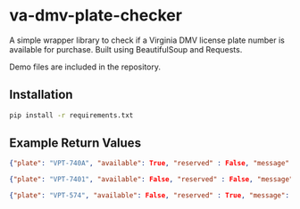 # va-dmv-plate-checker
A simple wrapper library to check if a Virginia DMV license plate number is available for purchase. Built using BeautifulSoup and Requests.

Demo files are included in the repository.

## Installation
```bash
pip install -r requirements.txt
```

## Example Return Values
```json
{"plate": "VPT-740A", "available": True, "reserved" : False, "message": "Congratulations. The message you requested is available."}

{"plate": "VPT-7401", "available": False, "reserved" : False, "message": "Personalized message requested is not available. Please try another message."}

{"plate": "VPT-574", "available": False, "reserved" : True, "message": "If you have reserved this message or it is on a vehicle you own, click Purchase Plate Now; if not, try a new message."}
```